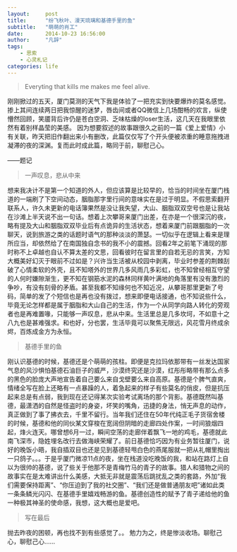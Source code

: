 ```yaml
---
layout:     post
title:      "纷飞秋叶、漫天琉璃和基德手里的鱼"
subtitle:   "萌萌的肖工"
date:       2014-10-23 16:56:00
author:     "凡辞"
tags:
    - 思索
    - 心灵札记
categories: life
---
```


> Everyting that kills me makes me feel alive.

刚刚掀过的五天，厦门莫测的天气下我是体验了一把充实到快要爆炸的莫名感觉。掺上其间连续两日把我惊醒的迷梦，唇齿间或者QQ微信上几场酣畅的欢言，纵使懵然回顾，笑靥背后许仍是苍白空洞、乏味枯燥的loser生活，这几天在我眼里依然有着别样晶莹的美感。 因为想要叙述的故事跟很久之前的一篇《爱上爱情》小有关联，昨天把旧作翻出来小有删改，此篇仅仅写了个开头便被浓重的睡意拖拽进凝滞的夜的深渊。复而此时成此篇，略同于前，聊慰己心。

——题记

> 一声叹息，悲从中来

想来我决计不是第一个知道的外人，但应该算是比较早的，恰当的时间坐在厦门栈道的一端刷了下空间动态，胭脂那字里行间的意味实在是过于明显。不假思索翻开联系人，许久未更新的电话簿果然是没让我失望，大山、胭脂双双空号也是让我站在沙滩上半天说不出一句话。想着上次攀哥来厦门出差，在亦是一个很深沉的夜，略有提及大山和胭脂双双毕业后有点诡异的生活状态，想着来厦门前跟胭脂的一次聊天，说到旅游之类的话题时语气的那种淡淡的萧瑟。一切似乎在逻辑上看来是理所应当，却依然给了在南国独自念书的我不小的震撼。回看2年之前笔下涌现的那时称不上卓越也自认不算太差的文思，回看彼时在留言里的自若无忌的言笑，方知大概美好幻灭于眼前不过如是？兴许当生活被从校园中剥离，毕业时参差的荆棘刮破了心情柔软的外壳，且不知塔外的世界几多风雨几多彩虹，也不知曾经相互守望的人何时嫌隙渐生，更不知在钢筋水泥的森林同样黄叶满地的角落里有没有激烈的争吵，有没有刻骨的矛盾。甚至我都不知缘何也不知近况，从攀哥那里更新了号码，简单的发了个短信也是再也没有拨过，想来即便电话接通，也不知说些什么，毕竟无论怎样都是属于胭脂和大山自己的生活，作为一个从同学向路人转化的旁观者也是再难置喙，只能够一声叹息，悲从中来。生活里总是几多坎坷，不如意十之八九也是甚难强求。和也好，分也罢，生活毕竟可以聚焦无限远，风花雪月终成余烬，百炼成金方为永恒。

> 基德手里的鱼

刚认识基德的时候，基德还是个萌萌的孩柱。即便是克拉玛依那带有一丝发达国家气息的风沙惧怕基德石油巨子的威严，沙漠终究还是沙漠，红彤彤略带有那么点多的黑色的脸庞大声地宣告着自己要么来自戈壁要么来自高原。基德是个脾气直爽，情绪全写在脸上还略有一点暴躁的人，着急起来的样子有些莫名的俏皮，但是抗压起来总是有点弱，我到现在还记得某次实验考试离场的那个背影。基德既然叫基德，最潇洒的自然是怪盗时的身姿，坏笑的嘴角，迅捷的身法，悄无声息的动作，真正做到了事了拂衣去，千里不留行。当年我们还住在50年代纯正毛子货宿舍楼的时候，基德和他的同伙某文穿梭在宽阔但阴暗的走廊四处作案，一时间狼烟四起，烽火连天。哪曾想6月一过，瞬间空荡的走廊伴着飘飞一地的鸡毛，基德就此南飞深市，隐姓埋名改行去做海峡荣耀了。前日基德恰巧因为有业务暂往厦门，说好的晚饭小晤，我自插双目也还是见到基德轻甩白色的燕尾服就一把从礼帽里掏出一只鸽子。。。于是乎厦门微凉11点的夜，坐在栈道没吃晚饭的我，和站在路灯上自以为很帅的基德，说了些关于他那不是青梅竹马的青子的故事。猎人和猎物之间的故事实在是太难讲出什么美感，大抵无非就是震荡后跳扰乱之类的套路，外加“我们需要保持距离”、“你压迫到了我的社交圈”、“我们还是做普通朋友吧”诸如此类一条条鳞光闪闪、在基德手里嬉戏畅游的鱼。基德创造性的赋予了青子递给他的鱼一种极其神圣的使命感，我想，这大概也是爱吧。

> 写在最后

抛去昨夜的困顿，再也找不到有些感觉了。。 勉力为之，终是惨淡收场。聊慰己心，聊慰己心……

